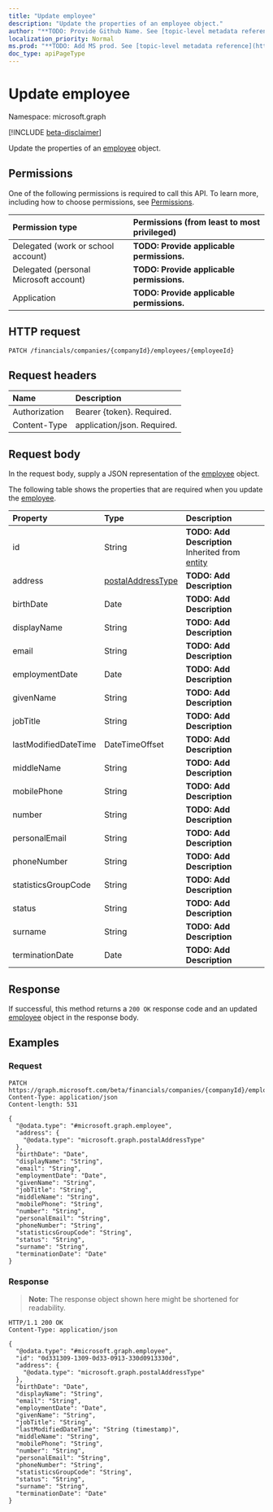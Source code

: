 ```yaml
---
title: "Update employee"
description: "Update the properties of an employee object."
author: "**TODO: Provide Github Name. See [topic-level metadata reference](https://msgo.azurewebsites.net/add/document/guidelines/metadata.html#topic-level-metadata)**"
localization_priority: Normal
ms.prod: "**TODO: Add MS prod. See [topic-level metadata reference](https://msgo.azurewebsites.net/add/document/guidelines/metadata.html#topic-level-metadata)**"
doc_type: apiPageType
---
```


# Update employee
Namespace: microsoft.graph

[!INCLUDE [beta-disclaimer](../../includes/beta-disclaimer.md)]

Update the properties of an [employee](../resources/employee.md) object.

## Permissions
One of the following permissions is required to call this API. To learn more, including how to choose permissions, see [Permissions](/graph/permissions-reference).

|Permission type|Permissions (from least to most privileged)|
|:---|:---|
|Delegated (work or school account)|**TODO: Provide applicable permissions.**|
|Delegated (personal Microsoft account)|**TODO: Provide applicable permissions.**|
|Application|**TODO: Provide applicable permissions.**|

## HTTP request

<!-- {
  "blockType": "ignored"
}
-->
``` http
PATCH /financials/companies/{companyId}/employees/{employeeId}
```

## Request headers
|Name|Description|
|:---|:---|
|Authorization|Bearer {token}. Required.|
|Content-Type|application/json. Required.|

## Request body
In the request body, supply a JSON representation of the [employee](../resources/employee.md) object.

The following table shows the properties that are required when you update the [employee](../resources/employee.md).

|Property|Type|Description|
|:---|:---|:---|
|id|String|**TODO: Add Description** Inherited from [entity](../resources/entity.md)|
|address|[postalAddressType](../resources/postaladdresstype.md)|**TODO: Add Description**|
|birthDate|Date|**TODO: Add Description**|
|displayName|String|**TODO: Add Description**|
|email|String|**TODO: Add Description**|
|employmentDate|Date|**TODO: Add Description**|
|givenName|String|**TODO: Add Description**|
|jobTitle|String|**TODO: Add Description**|
|lastModifiedDateTime|DateTimeOffset|**TODO: Add Description**|
|middleName|String|**TODO: Add Description**|
|mobilePhone|String|**TODO: Add Description**|
|number|String|**TODO: Add Description**|
|personalEmail|String|**TODO: Add Description**|
|phoneNumber|String|**TODO: Add Description**|
|statisticsGroupCode|String|**TODO: Add Description**|
|status|String|**TODO: Add Description**|
|surname|String|**TODO: Add Description**|
|terminationDate|Date|**TODO: Add Description**|



## Response

If successful, this method returns a `200 OK` response code and an updated [employee](../resources/employee.md) object in the response body.

## Examples

### Request
<!-- {
  "blockType": "request",
  "name": "update_employee"
}
-->
``` http
PATCH https://graph.microsoft.com/beta/financials/companies/{companyId}/employees/{employeeId}
Content-Type: application/json
Content-length: 531

{
  "@odata.type": "#microsoft.graph.employee",
  "address": {
    "@odata.type": "microsoft.graph.postalAddressType"
  },
  "birthDate": "Date",
  "displayName": "String",
  "email": "String",
  "employmentDate": "Date",
  "givenName": "String",
  "jobTitle": "String",
  "middleName": "String",
  "mobilePhone": "String",
  "number": "String",
  "personalEmail": "String",
  "phoneNumber": "String",
  "statisticsGroupCode": "String",
  "status": "String",
  "surname": "String",
  "terminationDate": "Date"
}
```


### Response
>**Note:** The response object shown here might be shortened for readability.
<!-- {
  "blockType": "response",
  "truncated": true
}
-->
``` http
HTTP/1.1 200 OK
Content-Type: application/json

{
  "@odata.type": "#microsoft.graph.employee",
  "id": "0d331309-1309-0d33-0913-330d0913330d",
  "address": {
    "@odata.type": "microsoft.graph.postalAddressType"
  },
  "birthDate": "Date",
  "displayName": "String",
  "email": "String",
  "employmentDate": "Date",
  "givenName": "String",
  "jobTitle": "String",
  "lastModifiedDateTime": "String (timestamp)",
  "middleName": "String",
  "mobilePhone": "String",
  "number": "String",
  "personalEmail": "String",
  "phoneNumber": "String",
  "statisticsGroupCode": "String",
  "status": "String",
  "surname": "String",
  "terminationDate": "Date"
}
```

